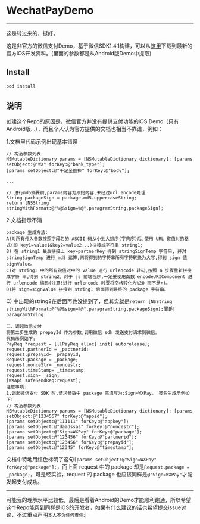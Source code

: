 # WechatPayDemo

---

这是转过来的，挺好，

这是非官方的微信支付Demo，基于微信SDK1.4.1构建，可以从[这里](https://open.weixin.qq.com/cgi-bin/frame?t=resource/res_main_tmpl&lang=zh_CN)下载到最新的官方iOS开发资料。(里面的参数都是从Android版Demo中提取)

## Install

```
pod install
```

## 说明

创建这个Repo的原因是，微信官方并没有提供支付功能的iOS Demo（只有Android版...），而且个人认为官方提供的文档也相当不靠谱，例如：

1.文档里代码示例出现基本错误

```
// 构造参数列表
NSMutableDictionary params = [NSMutableDictionary dictionary]; [params setObject:@"WX" forKey:@"bank_type"];
[params setObject:@"千足金箍棒" forKey:@"body"];

...

// 进行md5摘要前,params内容为原始内容,未经过url encode处理
String packageSign = package.md5.uppercaseString;
return [NSString stringWithFormat:@"%@&sign=%@",paragramString,packageSign];
```

2.文档指示不清

```
package 生成方法:
A)对所有传入参数按照字段名的 ASCII 码从小到大排序(字典序)后,使用 URL 键值对的格 式(即 key1=value1&key2=value2...)拼接成字符串 string1;
B) 在 string1 最后拼接上 key=partnerKey 得到 stringSignTemp 字符串, 并对 stringSignTemp 进行 md5 运算,再将得到的字符串所有字符转换为大写,得到 sign 值 signValue。
C)对 string1 中的所有键值对中的 value 进行 urlencode 转码,按照 a 步骤重新拼接成字符 串,得到 string2。对于 js 前端程序,一定要使用函数 encodeURIComponent 进行 urlencode 编码(注意!进行 urlencode 时要将空格转化为%20 而不是+)。
D)将 sign=signValue 拼接到 string1 后面得到最终的 package 字符串。
```

C) 中出现的string2在后面再也没提到了，但其实就是```return [NSString stringWithFormat:@"%@&sign=%@",paragramString,packageSign];```里的```paragramString```

```
三、调起微信支付
将第二步生成的 prepayId 作为参数,调用微信 sdk 发送支付请求到微信。
代码示例如下:
PayReq *request = [[[PayReq alloc] init] autorelease]; 
request.partnerId = _pactnerid;
request.prepayId= _prapayid;
Request.package = _package;
request.nonceStr= _noncestr; 
request.timeStamp= _timestamp; 
request.sign= _sign;
[WXApi safeSendReq:request];
注意事项:
1.调起微信支付 SDK 时,请求参数中 package 需填写为:Sign=WXPay。 签名生成示例如下:
// 构造参数列表
NSMutableDictionary params = [NSMutableDictionary dictionary]; [params setObject:@"1234567" forKey:@"appid"];
[params setObject:@"111111" forKey:@"appkey"];
[params setObject:@"daadssas" forKey:@"noncestr"];
[params setObject:@"Sign=WXPay" forKey:@"package"];
[params setObject:@"123456" forKey:@"partnerid"];
[params setObject:@"123456" forKey:@"prepayid"];
[params setObject:@"12345" forKey:@"timestamp"];
```

文档中特地用红色标明了这句```[params setObject:@"Sign=WXPay" forKey:@"package"];```，而上面 request 中的 package 却是```Request.package = _package;```，可是经实验，request 的 package 也应该同样是```@"Sign=WXPay"```才能发起支付成功。

---

可能我的理解水平比较低，最后是看着Android的Demo才能顺利跑通，所以希望这个Repo能帮到同样是iOS的开发者，如果有什么建议的话也希望提交issue讨论，不过重点声明```本人不负任何责任```:]